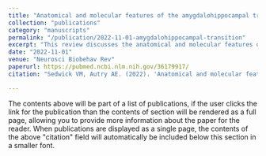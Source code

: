 ```yaml
---
title: "Anatomical and molecular features of the amygdalohippocampal transition area and its role in social and emotional behavior processes"
collection: "publications"
category: "manuscripts"
permalink: "/publication/2022-11-01-amygdalohippocampal-transition"
excerpt: "This review discusses the anatomical and molecular features of the amygdalohippocampal transition area and its role in social and emotional behavior."
date: "2022-11-01"
venue: "Neurosci Biobehav Rev"
paperurl: https://pubmed.ncbi.nlm.nih.gov/36179917/
citation: "Sedwick VM, Autry AE. (2022). 'Anatomical and molecular features of the amygdalohippocampal transition area and its role in social and emotional behavior processes.' <i>Neurosci Biobehav Rev</i>. 142:104893. doi: 10.1016/j.neubiorev.2022.104893."

---
```


The contents above will be part of a list of publications, if the user clicks the link for the publication than the contents of section will be rendered as a full page, allowing you to provide more information about the paper for the reader. When publications are displayed as a single page, the contents of the above "citation" field will automatically be included below this section in a smaller font.
